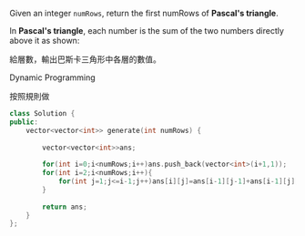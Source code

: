 Given an integer `numRows`, return the first numRows of **Pascal's triangle**.

In **Pascal's triangle**, each number is the sum of the two numbers directly above it as shown:

給層數，輸出巴斯卡三角形中各層的數值。

Dynamic Programming

按照規則做

```cpp
class Solution {
public:
    vector<vector<int>> generate(int numRows) {
        
        vector<vector<int>>ans;
        
        for(int i=0;i<numRows;i++)ans.push_back(vector<int>(i+1,1));    
        for(int i=2;i<numRows;i++){
            for(int j=1;j<=i-1;j++)ans[i][j]=ans[i-1][j-1]+ans[i-1][j];
        }
        
        return ans;
    }
};
```


